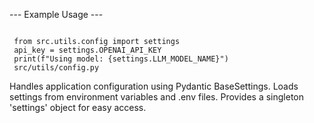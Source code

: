  --- Example Usage ---
``` 

 from src.utils.config import settings
 api_key = settings.OPENAI_API_KEY
 print(f"Using model: {settings.LLM_MODEL_NAME}")
 src/utils/config.py

```

Handles application configuration using Pydantic BaseSettings.
Loads settings from environment variables and .env files.
Provides a singleton 'settings' object for easy access.
